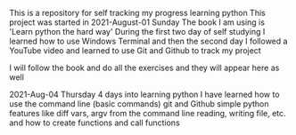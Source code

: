 This is a repository for self tracking my progress learning python
This project was started in 2021-August-01 Sunday
The book I am using is 'Learn python the hard way'
During the first two day of self studying I learned how to use Windows Terminal
and then the second day I followed a YouTube video and learned to use Git and
Github to track my project

I will follow the book and do all the exercises and they will appear here as well

2021-Aug-04 Thursday
4 days into learning python
I have learned how to use the command line (basic commands)
git and Github
simple python features like diff vars, argv from the command line
reading, writing file, etc.
and how to create functions and call functions
